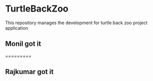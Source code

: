 # TurtleBackZoo
This repository manages the development for turtle back zoo project application 
## Monil got it 
=========

## Rajkumar got it


